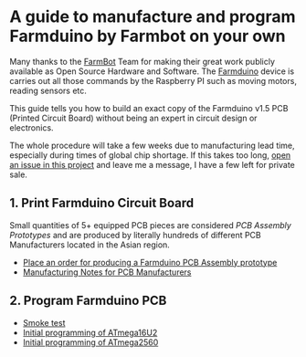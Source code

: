 # A guide to manufacture and program Farmduino by Farmbot on your own

Many thanks to the [FarmBot](https://farm.bot/) Team for making their great work publicly available as Open Source Hardware and Software. The [Farmduino](https://genesis.farm.bot/v1.5/Extras/bom/electronics-and-wiring#farmduino) device is carries out all those commands by the Raspberry PI such as moving motors, reading sensors etc.

This guide tells you how to build an exact copy of the Farmduino v1.5 PCB (Printed Circuit Board) without being an expert in circuit design or electronics.

The whole procedure will take a few weeks due to manufacturing lead time, especially during times of global chip shortage. If this takes too long, [open an issue in this project](https://github.com/paulhaufe/farmduino-pcb-howto/issues) and leave me a message, I have a few left for private sale.

## 1. Print Farmduino Circuit Board

Small quantities of 5+ equipped PCB pieces are considered *PCB Assembly Prototypes* and are produced by literally hundreds of different PCB Manufacturers located in the Asian region.

* [Place an order for producing a Farmduino PCB Assembly prototype](/guides/place-pcb-order)
* [Manufacturing Notes for PCB Manufacturers](/guides/pcb-manufacturing/readme.md)

## 2. Program Farmduino PCB

* [Smoke test](/farmduino-setup.md)
* [Initial programming of ATmega16U2](/guides/atmega16u2/readme.md)
* [Initial programming of ATmega2560](/guides/atmega2560/readme.md)